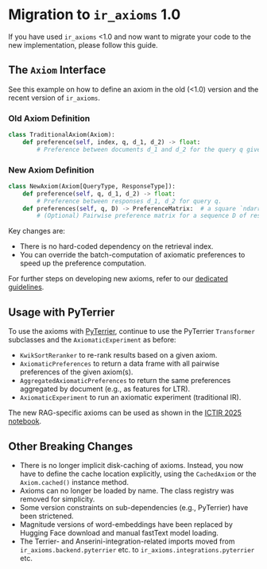 # Migration to `ir_axioms` 1.0

If you have used `ir_axioms` <1.0 and now want to migrate your code to the new implementation, please follow this guide.

## The `Axiom` Interface

See this example on how to define an axiom in the old (<1.0) version and the recent version of `ir_axioms`.

### Old Axiom Definition

```python
class TraditionalAxiom(Axiom):
    def preference(self, index, q, d_1, d_2) -> float:
        # Preference between documents d_1 and d_2 for the query q given a retrieval index.
```

### New Axiom Definition

```python
class NewAxiom(Axiom[QueryType, ResponseType]):
    def preference(self, q, d_1, d_2) -> float:
        # Preference between responses d_1, d_2 for query q.
    def preferences(self, q, D) -> PreferenceMatrix:  # a square `ndarray`
        # (Optional) Pairwise preference matrix for a sequence D of responses for query q.
```

Key changes are:

- There is no hard-coded dependency on the retrieval index.
- You can override the batch-computation of axiomatic preferences to speed up the preference computation.

For further steps on developing new axioms, refer to our [dedicated guidelines](./axiom-development.md).

## Usage with PyTerrier

To use the axioms with [PyTerrier](https://pyterrier.readthedocs.io/en/latest/), continue to use the PyTerrier `Transformer` subclasses and the `AxiomaticExperiment` as before:

- `KwikSortReranker` to re-rank results based on a given axiom.
- `AxiomaticPreferences` to return a data frame with all pairwise preferences of the given axiom(s).
- `AggregatedAxiomaticPreferences` to return the same preferences aggregated by document (e.g., as features for LTR).
- `AxiomaticExperiment` to run an axiomatic experiment (traditional IR).

The new RAG-specific axioms can be used as shown in the [ICTIR 2025 notebook](../experiments/ictir2025.ipynb).

## Other Breaking Changes

- There is no longer implicit disk-caching of axioms. Instead, you now have to define the cache location explicitly, using the `CachedAxiom` or the `Axiom.cached()` instance method.
- Axioms can no longer be loaded by name. The class registry was removed for simplicity.
- Some version constraints on sub-dependencies (e.g., PyTerrier) have been strictened.
- Magnitude versions of word-embeddings have been replaced by Hugging Face download and manual fastText model loading.
- The Terrier- and Anserini-integration-related imports moved from `ir_axioms.backend.pyterrier` etc. to `ir_axioms.integrations.pyterrier` etc.
